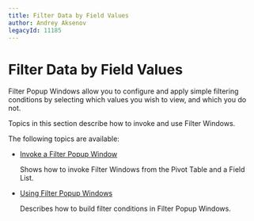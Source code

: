 ```yaml
---
title: Filter Data by Field Values
author: Andrey Aksenov
legacyId: 11185
---
```

# Filter Data by Field Values
Filter Popup Windows allow you to configure and apply simple filtering conditions by selecting which values you wish to view, and which you do not.

Topics in this section describe how to invoke and use Filter Windows.

The following topics are available:
* [Invoke a Filter Popup Window](filter-data-by-field-values/invoke-a-filter-popup-window.md)
	
	Shows how to invoke Filter Windows from the Pivot Table and a Field List.
* [Using Filter Popup Windows](filter-data-by-field-values/using-filter-popup-windows.md)
	
	Describes how to build filter conditions in Filter Popup Windows.